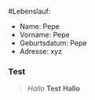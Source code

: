 #Lebenslauf:

* Name: 		Pepe
* Vorname:		Pepe
* Geburtsdatum:	Pepe
* Adresse:		xyz

### Test

> *Hallo*
> **Test**
> __Hallo__